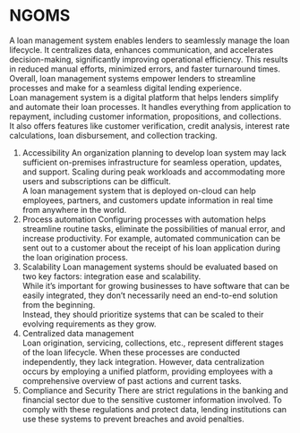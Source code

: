 # NGOMS
 A loan management system enables lenders to seamlessly manage the loan lifecycle. It centralizes data, enhances communication, and accelerates decision-making, significantly improving operational efficiency. This results in reduced manual efforts, minimized errors, and faster turnaround times. 
Overall, loan management systems empower lenders to streamline processes and make for a seamless digital lending experience.  
Loan management system is a digital platform that helps lenders simplify and automate their loan processes. It handles everything from application to repayment, including customer information, propositions, and collections.  
It also offers features like customer verification, credit analysis, interest rate calculations, loan disbursement, and collection tracking. 
1. Accessibility
An organization planning to develop loan system may lack sufficient on-premises infrastructure for seamless operation, updates, and support. Scaling during peak workloads and accommodating more users and subscriptions can be difficult.  
A loan management system that is deployed on-cloud can help employees, partners, and customers update information in real time from anywhere in the world.  
2. Process automation
Configuring processes with automation helps streamline routine tasks, eliminate the possibilities of manual error, and increase productivity. For example, automated communication can be sent out to a customer about the receipt of his loan application during the loan origination process.
3. Scalability
Loan management systems should be evaluated based on two key factors: integration ease and scalability.  
While it’s important for growing businesses to have software that can be easily integrated, they don’t necessarily need an end-to-end solution from the beginning.  
Instead, they should prioritize systems that can be scaled to their evolving requirements as they grow. 
4. Centralized data management  
Loan origination, servicing, collections, etc., represent different stages of the loan lifecycle. When these processes are conducted independently, they lack integration. However, data centralization occurs by employing a unified platform, providing employees with a comprehensive overview of past actions and current tasks. 
5. Compliance and Security
There are strict regulations in the banking and financial sector due to the sensitive customer information involved. To comply with these regulations and protect data, lending institutions can use these systems to prevent breaches and avoid penalties.  




